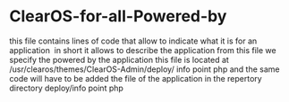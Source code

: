 # ClearOS-for-all-Powered-by
this file contains lines of code that allow to indicate what it is for an application
 in short it allows to describe the application
from this file we specify the powered by the application
this file is located at /usr/clearos/themes/ClearOS-Admin/deploy/ info point php
and the same code will have to be added the file of the application in the repertory directory deploy/info point php
